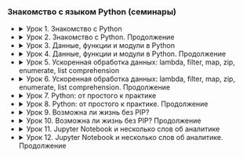 ### Знакомство с языком Python (семинары)

- <details><summary>Урок 1. Знакомство с Python</summary>

    Напишите программу, которая:
    - [Работа во время семинара](https://github.com/crasher307/python/tree/master/lesson1/work)
        - [pr1](https://github.com/crasher307/python/blob/master/lesson1/work/pr1.py) - принимает на вход два числа и проверяет, является ли одно число квадратом другого.
        - [pr2](https://github.com/crasher307/python/blob/master/lesson1/work/pr2.py) - на вход принимает 5 чисел и находит максимальное из них.
        - [pr3](https://github.com/crasher307/python/blob/master/lesson1/work/pr3.py) - будет на вход принимать число N и выводить числа от -N до N.
        - [pr4](https://github.com/crasher307/python/blob/master/lesson1/work/pr4.py) - будет принимать на вход дробь и показывать первую цифру дробной части числа.
        - [pr5](https://github.com/crasher307/python/blob/master/lesson1/work/pr5.py) - принимает на вход число и проверяет, кратно ли оно 5 и 10 или 15, но не 30.
    - [Домашнее задание](https://github.com/crasher307/python/tree/master/lesson1/homework)
        - [pr1](https://github.com/crasher307/python/blob/master/lesson1/homework/pr1.py) - принимает на вход цифру, обозначающую день недели, и проверяет, является ли этот день выходным.
        - [pr2](https://github.com/crasher307/python/blob/master/lesson1/homework/pr2.py) - проверяет истинность утверждения ¬(X ⋁ Y ⋁ Z) = ¬X ⋀ ¬Y ⋀ ¬Z (расшифровка этого выражения not (X or Y or Z = not X and not Y and not Z) для всех значений предикат.
        - [pr3](https://github.com/crasher307/python/blob/master/lesson1/homework/pr3.py) - принимает на вход координаты точки (X и Y), причём X ≠ 0 и Y ≠ 0 и выдаёт номер четверти плоскости, в которой находится эта точка.
        - [pr4](https://github.com/crasher307/python/blob/master/lesson1/homework/pr4.py) - по заданному номеру четверти, показывает диапазон возможных координат точек в этой четверти (x и y).
        - [pr5](https://github.com/crasher307/python/blob/master/lesson1/homework/pr5.py) - принимает на вход координаты двух точек и находит расстояние между ними в 2D пространстве.
    </details>

- <details><summary>Урок 2. Знакомство с Python. Продолжение</summary>

    Напишите программу, которая:
    - [Работа во время семинара](https://github.com/crasher307/python/tree/master/lesson2/work)
        - [pr1](https://github.com/crasher307/python/blob/master/lesson2/work/pr1.py) - подсчитывает стоимость строки, любой символ стоит 60 копеек. Ответ в рублях и копейках.
        - [pr2](https://github.com/crasher307/python/blob/master/lesson2/work/pr2.py) - подсчитывает количество слов в строке.
        - [pr3](https://github.com/crasher307/python/blob/master/lesson2/work/pr3.py) - считывает номер кармана и показывает, является ли этот карман зеленым, красным или черным.
        - [pr4](https://github.com/crasher307/python/blob/master/lesson2/work/pr4.py) - принимает на вход число N и выдаёт последовательность из N членов.
        - [pr5](https://github.com/crasher307/python/blob/master/lesson2/work/pr5.py) - определяет кол-во вхождений одной строки в другую, пользователь задает две строки.
        - [pr5](https://github.com/crasher307/python/blob/master/lesson2/work/pr6.py) - задает словарь индекс-значение из эл-ов последовательности 3n + 1, n вводится пользователем.
    - [Домашнее задание](https://github.com/crasher307/python/tree/master/lesson2/homework)
        - [pr1](https://github.com/crasher307/python/blob/master/lesson2/homework/pr1.py) - принимает на вход вещественное число и показывает сумму его цифр.
        - [pr2](https://github.com/crasher307/python/blob/master/lesson2/homework/pr2.py) - принимает на вход число N и выдает набор произведений чисел от 1 до N.
        - [pr3](https://github.com/crasher307/python/blob/master/lesson2/homework/pr3.py) - задает список из n чисел последовательности (1+1/n)**n и выводит на экран их сумму.
        - [pr4](https://github.com/crasher307/python/blob/master/lesson2/homework/pr4.py) - задает список из N элементов, заполненных числами из промежутка [-N, N], находит произведение элементов на указанных позициях, хранящихся во 2 списке.
        - [pr5](https://github.com/crasher307/python/blob/master/lesson2/homework/pr5.py) - реализует алгоритм перемешивания списка. (рандомно поменять местами элементы списка между собой)
    </details>

- <details><summary>Урок 3. Данные, функции и модули в Python</summary>

    Напишите программу, которая:
    - [Работа во время семинара](https://github.com/crasher307/python/tree/master/lesson3/work)
        - [pr1](https://github.com/crasher307/python/blob/master/lesson3/work/pr1.py) - играет в "камень/ножницы/бумага/ящерица/Спок"
        - [pr2](https://github.com/crasher307/python/blob/master/lesson3/work/pr2.py) - подсчитывает наибольшее количество подряд выпавших Решек.
        - [pr3](https://github.com/crasher307/python/blob/master/lesson3/work/pr3.py) - ищет последовательность искомой строки в списке и выводит найденное.
        - [pr4](https://github.com/crasher307/python/blob/master/lesson3/work/pr4.py) - создает текстовый файл, записывает в него построчно данные, которые вводит пользователь.
    - [Домашнее задание](https://github.com/crasher307/python/tree/master/lesson3/homework)
        - [pr1](https://github.com/crasher307/python/blob/master/lesson3/homework/pr1.py) - найдёт сумму элементов списка, стоящих на нечётной позиции.
        - [pr2](https://github.com/crasher307/python/blob/master/lesson3/homework/pr2.py) - найдёт произведение пар чисел списка. Парой считаем первый и последний элемент, второй и предпоследний и т.д.
        - [pr3](https://github.com/crasher307/python/blob/master/lesson3/homework/pr3.py) - найдёт разницу между максимальным и минимальным значением дробной части элементов.
        - [pr4](https://github.com/crasher307/python/blob/master/lesson3/homework/pr4.py) - будет преобразовывать десятичное число в двоичное.
        - [pr5](https://github.com/crasher307/python/blob/master/lesson3/homework/pr5.py) - составит список чисел Фибоначчи, в том числе для отрицательных индексов.
    </details>

- <details><summary>Урок 4. Данные, функции и модули в Python. Продолжение</summary>

    Напишите программу, которая:
    - [Работа во время семинара](https://github.com/crasher307/python/tree/master/lesson4/work)
        - [pr1](https://github.com/crasher307/python/blob/master/lesson4/work/pr1.py) - подсчитывает количество чисел, которые больше предшествующего им в списке.
        - [pr2](https://github.com/crasher307/python/blob/master/lesson4/work/pr2.py) - меняет местами соседние элементы списка (a[0] c a[1], a[2] c a[3] и т.д.).
        - [pr3](https://github.com/crasher307/python/blob/master/lesson4/work/pr3.py) - проверяет, является ли введенное слово палиндромом.
        - [pr4](https://github.com/crasher307/python/blob/master/lesson4/work/pr4.py) - составляет словарь номеров телефонов с ключами в виде кодов страны.
    - [Домашнее задание](https://github.com/crasher307/python/tree/master/lesson4/homework)
        - [pr1](https://github.com/crasher307/python/blob/master/lesson4/homework/pr1.py) - вычисляет число с заданной точностью.
        - [pr2](https://github.com/crasher307/python/blob/master/lesson4/homework/pr2.py) - составит список простых множителей числа N.
        - [pr3](https://github.com/crasher307/python/blob/master/lesson4/homework/pr3.py) - выведет список неповторяющихся элементов исходной последовательности.
        - [pr4](https://github.com/crasher307/python/blob/master/lesson4/homework/pr4.py) - формирует список коэффициентов (значения от 0 до 100) многочлена и записывает в файл многочлен степени k.
        - [pr5](https://github.com/crasher307/python/blob/master/lesson4/homework/pr5.py) - формирует файл, содержащий сумму многочленов (хранятся в 2х др. файлах).
    </details>

- <details><summary>Урок 5. Ускоренная обработка данных: lambda, filter, map, zip, enumerate, list comprehension</summary>

    Напишите программу, которая:
    - [Работа во время семинара](https://github.com/crasher307/python/tree/master/lesson5/work)
        - [pr1](https://github.com/crasher307/python/blob/master/lesson5/work/pr1.py) - рассчитывает нод двух чисел(быстрый и медленный способ).
        - [pr2](https://github.com/crasher307/python/blob/master/lesson5/work/pr2.py) - объявляет анонимную (лямбда) функцию для определения вхождения в переданную ей строку фрагмента.
        - [pr3](https://github.com/crasher307/python/blob/master/lesson5/work/pr3.py) - заменяет все отрицательные числа на -1.0 в списке, сформированном из введенной строки.
        - [pr4](https://github.com/crasher307/python/blob/master/lesson5/work/pr4.py) - выводит в порядке возрастания список уникальных четных номиналов монет (входящих в оба списка), сформированный из 2 списков.
    - [Домашнее задание](https://github.com/crasher307/python/tree/master/lesson5/homework)
        - [pr1](https://github.com/crasher307/python/blob/master/lesson5/homework/pr1.py) - удаляет из текста все слова, содержащие "абв".
        - [pr2](https://github.com/crasher307/python/blob/master/lesson5/homework/pr2.py) - играет с конфетами человек против человека/бота (придумать "интеллект").
        - [pr3](https://github.com/crasher307/python/blob/master/lesson5/homework/pr3.py) - позволяет играть в "Крестики-нолики".
        - [pr4](https://github.com/crasher307/python/blob/master/lesson5/homework/pr4.py) - использует RLE алгоритм (реализуйте модуль сжатия и восстановления данных).
    </details>

- <details><summary>Урок 6. Ускоренная обработка данных: lambda, filter, map, zip, enumerate, list comprehension. Продолжение</summary>

    Напишите программу, которая:
    - [Работа во время семинара](https://github.com/crasher307/python/tree/master/lesson6/work)
        - [pr1](https://github.com/crasher307/python/blob/master/lesson6/work/pr1.py) - оставляет в списке целых чисел (вводится в строку через пробел) только двузначные числа.
        - [pr2](https://github.com/crasher307/python/blob/master/lesson6/work/pr2.py) - выводит отдельно буквы и цифры из списка.
        - [pr3](https://github.com/crasher307/python/blob/master/lesson6/work/pr3.py) - преобразовывает набор списков.
        - [pr4](https://github.com/crasher307/python/blob/master/lesson6/work/pr4.py) - с помощью list comprehension формирует двумерный список размером N x N, состоящий из нулей, а по главной диагонали - единиц.
    - [Домашнее задание](https://github.com/crasher307/python/tree/master/lesson6/homework)
        - [pr1](https://github.com/crasher307/python/blob/master/lesson6/homework/pr1.py) - предложить улучшение кода для work/pr1.
        - [pr2](https://github.com/crasher307/python/blob/master/lesson6/homework/pr2.py) - предложить улучшение кода для work/pr2.
        - [pr3](https://github.com/crasher307/python/blob/master/lesson6/homework/pr3.py) - предложить улучшение кода для work/pr3.
        - [pr4](https://github.com/crasher307/python/blob/master/lesson6/homework/pr4.py) - предложить улучшение кода для work/pr4.
    </details>

- <details><summary>Урок 7. Python: от простого к практике</summary>

    Напишите программу, которая:
    - [Работа во время семинара](https://github.com/crasher307/python/tree/master/lesson7/work)
        - [pr1](https://github.com/crasher307/python/blob/master/lesson7/work/pr1.py) - печатает строку в одну линию - "C:\WINDOWS\System32\drivers\etc\nst".
        - [pr2](https://github.com/crasher307/python/blob/master/lesson7/work/pr2.py) - сортирует каждую букву - "sdfbew".
        - [pr3](https://github.com/crasher307/python/blob/master/lesson7/work/pr3.py) - получает из списака [4, 3, -10, 1, 7, 12] список [4, -10, 12, 3, 1, 7].
        - [pr4](https://github.com/crasher307/python/blob/master/lesson7/work/pr4.py) - формирует 10 пар кортежей из введенной строки формата (символ, порядковый индекс).
        - [pr4](https://github.com/crasher307/python/blob/master/lesson7/work/pr5.py) - подсчитает и выведет сумму квадратов всех двузначных чисел, делящихся на 9.
    - [Домашнее задание](https://github.com/crasher307/python/tree/master/lesson7/homework)
        - [pr1](https://github.com/crasher307/python/blob/master/lesson7/homework/pr1.py) - **[check TODO]** обрабатывает телефонный справочник (с возможностью импорта/экспорта txt, csv форматов).
    </details>

- <details><summary>Урок 8. Python: от простого к практике. Продолжение</summary>

    - ~~[Работа во время семинара]~~
        - ~~[pr1]~~ - Создать информационную систему, позволяющую работать с сотрудниками некой компании/студентами вуза/учениками школы.
    - [Домашнее задание](https://github.com/crasher307/python/tree/master/lesson8/homework)
        - [pr1](https://github.com/crasher307/python/blob/master/lesson8/homework/pr1.py) - **[check TODO]** Доделать решение задачи.
    </details>

- <details><summary>Урок 9. Возможна ли жизнь без PIP?</summary>

    - ~~[Работа во время семинара]~~
    - [Домашнее задание](https://github.com/crasher307/python/tree/master/lesson9/homework)
        - [pr1](https://github.com/crasher307/python/blob/master/lesson9/homework/pr1.py) - Создать любого бота телеграмм (можно самый простой), вложить requirements.txt.
    </details>

- <details><summary>Урок 10. Возможна ли жизнь без PIP? Продолжение</summary>

    - ~~[Работа во время семинара]~~
    - [Домашнее задание](https://github.com/crasher307/python/tree/master/lesson10/homework)
        - [pr1](https://github.com/crasher307/python/blob/master/lesson10/homework/pr1.py) - Создать телеграмм бота желательно сложнее чем калькулятор. Проявите свою фантазию и сделайте что-то интересное)
    </details>

- <details><summary>Урок 11. Jupyter Notebook и несколько слов об аналитике</summary>

    - [Работа во время семинара](https://github.com/crasher307/python/tree/master/lesson11/work)
        - [pr1](https://github.com/crasher307/python/blob/master/lesson11/work/pr1.ipynb) - Скопировать [файл](https://colab.research.google.com/drive/11udiVDM85HFjqLqDqfz0ef9NLBgHUWn-?usp=share_link)
    - [Домашнее задание](https://github.com/crasher307/python/tree/master/lesson11/homework)
        - [pr1](https://github.com/crasher307/python/blob/master/lesson11/homework/pr1.ipynb) - выполнить все задания (3 модуля заданий).
    </details>

- <details><summary>Урок 12. Jupyter Notebook и несколько слов об аналитике. Продолжение</summary>

    - [Работа во время семинара](https://github.com/crasher307/python/tree/master/lesson12/work)
        - [pr1](https://github.com/crasher307/python/blob/master/lesson12/work/pr1.ipynb) - Пингвины, Титаник.
    - ~~[Домашнее задание]~~
    </details>